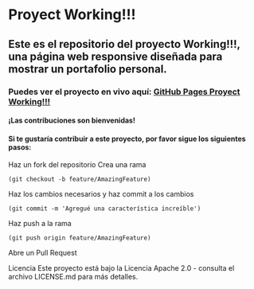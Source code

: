 
# Proyect Working!!!


## Este es el repositorio del proyecto Working!!!, una página web responsive diseñada para mostrar un portafolio personal.

### Puedes ver el proyecto en vivo aquí: [GitHub Pages Proyect Working!!!](https://apoteotico.github.io/working/)

#### ¡Las contribuciones son bienvenidas!

#### Si te gustaría contribuir a este proyecto, por favor sigue los siguientes pasos: 

Haz un fork del repositorio 
Crea una rama 
```console
(git checkout -b feature/AmazingFeature) 
```
Haz los cambios necesarios y haz commit a los cambios 
```console
(git commit -m 'Agregué una característica increíble') 
```
Haz push a la rama 
```console
(git push origin feature/AmazingFeature) 
```
Abre un Pull Request

Licencia
Este proyecto está bajo la Licencia Apache 2.0 - consulta el archivo LICENSE.md para más detalles.
